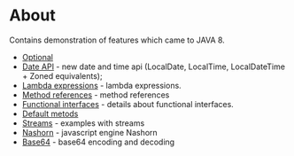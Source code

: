# About
Contains demonstration of features which came to JAVA 8.
* [Optional](optional/README.md)
* [Date API](date/README.md) - new date and time api (LocalDate, LocalTime, LocalDateTime + Zoned equivalents);
* [Lambda expressions](lambdas/README.md) - lambda expressions.
* [Method references](method-reference/README.md) - method references
* [Functional interfaces](functional-interfaces/README.md) - details about functional interfaces.
* [Default metods](default-methods/README.md)
* [Streams](streams/README.md) - examples with streams
* [Nashorn](nashorn/README.md) - javascript engine Nashorn
* [Base64](base64/README.md) - base64 encoding and decoding